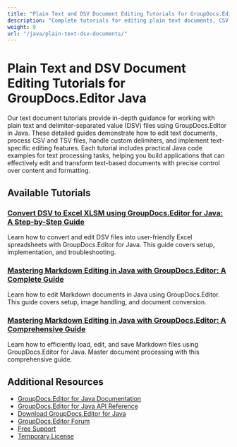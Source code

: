 ```yaml
---
title: "Plain Text and DSV Document Editing Tutorials for GroupDocs.Editor Java"
description: "Complete tutorials for editing plain text documents, CSV, TSV, and delimited text files using GroupDocs.Editor for Java."
weight: 9
url: "/java/plain-text-dsv-documents/"
---
```


# Plain Text and DSV Document Editing Tutorials for GroupDocs.Editor Java

Our text document tutorials provide in-depth guidance for working with plain text and delimiter-separated value (DSV) files using GroupDocs.Editor in Java. These detailed guides demonstrate how to edit text documents, process CSV and TSV files, handle custom delimiters, and implement text-specific editing features. Each tutorial includes practical Java code examples for text processing tasks, helping you build applications that can effectively edit and transform text-based documents with precise control over content and formatting.

## Available Tutorials

### [Convert DSV to Excel XLSM using GroupDocs.Editor for Java&#58; A Step-by-Step Guide](./convert-dsv-to-excel-groupdocs-editor-java/)
Learn how to convert and edit DSV files into user-friendly Excel spreadsheets with GroupDocs.Editor for Java. This guide covers setup, implementation, and troubleshooting.

### [Mastering Markdown Editing in Java with GroupDocs.Editor&#58; A Complete Guide](./mastering-markdown-editing-java-groupdocs-editor-guide/)
Learn how to edit Markdown documents in Java using GroupDocs.Editor. This guide covers setup, image handling, and document conversion.

### [Mastering Markdown Editing in Java with GroupDocs.Editor&#58; A Comprehensive Guide](./mastering-markdown-editing-java-groupdocs-editor/)
Learn how to efficiently load, edit, and save Markdown files using GroupDocs.Editor for Java. Master document processing with this comprehensive guide.

## Additional Resources

- [GroupDocs.Editor for Java Documentation](https://docs.groupdocs.com/editor/java/)
- [GroupDocs.Editor for Java API Reference](https://reference.groupdocs.com/editor/java/)
- [Download GroupDocs.Editor for Java](https://releases.groupdocs.com/editor/java/)
- [GroupDocs.Editor Forum](https://forum.groupdocs.com/c/editor)
- [Free Support](https://forum.groupdocs.com/)
- [Temporary License](https://purchase.groupdocs.com/temporary-license/)
